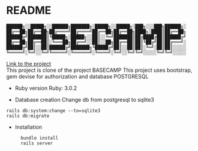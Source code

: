 # README
```
██████╗░░█████╗░░██████╗███████╗░█████╗░░█████╗░███╗░░░███╗██████╗░
██╔══██╗██╔══██╗██╔════╝██╔════╝██╔══██╗██╔══██╗████╗░████║██╔══██╗
██████╦╝███████║╚█████╗░█████╗░░██║░░╚═╝███████║██╔████╔██║██████╔╝
██╔══██╗██╔══██║░╚═══██╗██╔══╝░░██║░░██╗██╔══██║██║╚██╔╝██║██╔═══╝░
██████╦╝██║░░██║██████╔╝███████╗╚█████╔╝██║░░██║██║░╚═╝░██║██║░░░░░
╚═════╝░╚═╝░░╚═╝╚═════╝░╚══════╝░╚════╝░╚═╝░░╚═╝╚═╝░░░░░╚═╝╚═╝░░░░░
```
<a href="basecamp-production-02e2.up.railway.app">Link to the project</a><br/>
This project is clone of the project BASECAMP
This project uses bootstrap, gem devise for authorization and database POSTGRESQL

* Ruby version
  Ruby: 3.0.2

* Database creation
Change db from postgresql to sqlite3
```
rails db:system:change --to=sqlite3
rails db:migrate
```

* Installation
  ```
    bundle install
    rails server
  ```
